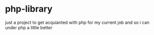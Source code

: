 # php-library

just a project to get acquianted with php for my current job and so i can under php a little better 

